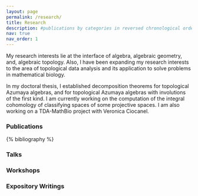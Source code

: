 ```yaml
---
layout: page
permalink: /research/
title: Research
description: #publications by categories in reversed chronological order. generated by jekyll-scholar.
nav: true
nav_order: 1
---
```


My research interests lie at the interface of algebra, algebraic geometry, and, algebraic topology. Also, I have been expanding my research interests to the area of topological data analysis and its application to solve problems in mathematical biology.

In my doctoral thesis, I established decomposition theorems for topological Azumaya algebras, and for topological Azumaya algebras with involutions of the first kind. I am currently working on the computation of the integral cohomology of classifying spaces of some projective spaces. I am also working on a TDA-MathBio project with Veronica Ciocanel.

### Publications 
<!-- Every project has a beautiful feature showcase page. It’s easy to include images in a flexible 3-column grid format. Make your photos 1/3, 2/3, or full width.-->

<!-- _pages/research.md -->
<div class="publications">

{% bibliography %}

</div>

### Talks

### Workshops

### Expository Writings
